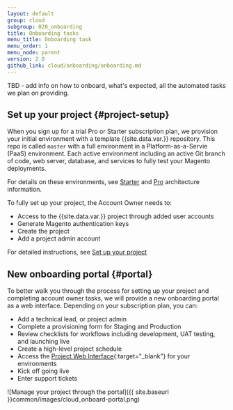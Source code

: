 ```yaml
---
layout: default
group: cloud
subgroup: 020_onboarding
title: Onboarding tasks
menu_title: Onboarding task
menu_order: 1
menu_node: parent
version: 2.0
github_link: cloud/onboarding/onboarding.md
---
```


TBD - add info on how to onboard, what's expected, all the automated tasks we plan on providing.

## Set up your project {#project-setup}
When you sign up for a trial Pro or Starter subscription plan, we provision your initial environment with a template {{site.data.var.<ece>}} repository. This repo is called `master` with a full environment in a Platform-as-a-Servie (PaaS) environment. Each active environment including an active Git branch of code, web server, database, and services to fully test your Magento deployments.

For details on these environments, see [Starter]({{page.baseurl}}cloud/basic-information/starter-architecture.html) and [Pro]({{page.baseurl}}cloud/reference/discover-arch.html) architecture information.

To fully set up your project, the Account Owner needs to:
* Access to the {{site.data.var.<ece>}} project through added user accounts
* Generate Magento authentication keys
* Create the project
* Add a project admin account

For detailed instructions, see [Set up your project]()

## New onboarding portal {#portal}
To better walk you through the process for setting up your project and completing account owner tasks, we will provide a new onboarding portal as a web interface. Depending on your subscription plan, you can:

* Add a technical lead, or project admin
* Complete a provisioning form for Staging and Production
* Review checklists for workflows including development, UAT testing, and launching live
* Create a high-level project schedule
* Access the [Project Web Interface](https://accounts.magento.cloud){:target="_blank"} for your environments
* Kick off going live
* Enter support tickets

![Manage your project through the portal]({{ site.baseurl }}common/images/cloud_onboard-portal.png)
